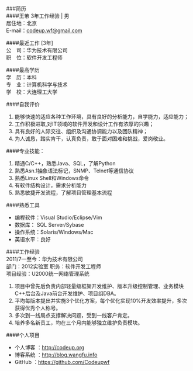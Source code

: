 ###简历  
####王芾
3年工作经验 | 男 		
居住地：北京                     
E-mail：<codeup.wf@gmail.com>		

####最近工作 \[3年\] 		
公　司：华为技术有限公司		
职　位：软件开发工程师		

####最高学历		
学　历：本科 		
专　业：计算机科学与技术		
学　校：大连理工大学		

####自我评价		
1. 能够快速的适应各种工作环境，具有良好的分析能力，自学能力，适应能力； 		
2. 工作积极进取,对IT领域的软件开发和设计工作有浓厚的兴趣； 
3. 具有良好的人际交往、组织及沟通协调能力以及团队精神； 
4. 为人诚恳，踏实肯干，认真负责，敢于面对困难和挑战，爱岗敬业。		

####专业技能： 		
1. 精通C/C++，熟悉Java、SQL，了解Python		
2. 熟悉Asn.1抽象语法标记，SNMP、Telnet等通信协议	
3. 熟悉Linux Shell和Windows命令 		
4. 有软件结构设计，需求分析能力		
5. 熟悉敏捷开发流程，了解项目管理基本流程

####熟悉工具
+ 编程软件：Visual Studio/Eclipse/Vim		
+ 数据库：  SQL Server/Sybase		
+ 操作系统：Solaris/Windows/Mac		
+ 英语水平：良好			

####工作经验		
2011/7—至今：华为技术有限公司		
部门：2012实验室 职务：软件开发工程师 		
项目经验：U2000统一网络管理系统

1. 项目中曾先后负责内部轻量级框架开发维护、版本升级控制管理、业务模块C++后台及Java前台开发维护、项目组DBA。		
2. 平均每版本提出并实施3个优化方案，每个优化实现10%开发效率提升，多次获得优秀个人称号。		
3. 多次到一线局点支撑解决问题，受到一线客户肯定。		
4. 培养多名新员工，均在三个月内能够独立维护负责模块。

####个人项目
+ 个人博客 ：<http://codeup.org>
+ 博客系统 ：<http://blog.wangfu.info> 
+ GitHub ：<https://github.com/Codeupwf>
